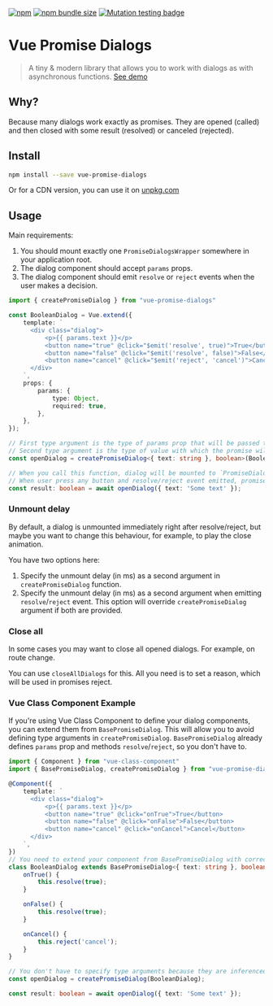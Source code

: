 [![npm](https://img.shields.io/npm/v/vue-promise-dialogs?style=for-the-badge)](https://www.npmjs.com/package/vue-promise-dialogs)
[![npm bundle size](https://img.shields.io/bundlephobia/minzip/vue-promise-dialogs?style=for-the-badge)](https://bundlephobia.com/result?p=vue-promise-dialogs)
[![Mutation testing badge](https://img.shields.io/endpoint?style=for-the-badge&url=https%3A%2F%2Fbadge-api.stryker-mutator.io%2Fgithub.com%2FDjaler%2Fvue-promise-dialogs%2Fmaster)](https://dashboard.stryker-mutator.io/reports/github.com/Djaler/vue-promise-dialogs/master)

# Vue Promise Dialogs

> A tiny & modern library that allows you to work with dialogs as with asynchronous functions. [See demo](https://codepen.io/djaler/pen/xxEMZNr?editors=1010)

## Why?

Because many dialogs work exactly as promises. 
They are opened (called) and then closed with some result (resolved) or canceled (rejected).

## Install

```sh
npm install --save vue-promise-dialogs
```

Or for a CDN version, you can use it on [unpkg.com](https://unpkg.com/vue-promise-dialogs)

## Usage

Main requirements:

1. You should mount exactly one `PromiseDialogsWrapper` somewhere in your application root.
2. The dialog component should accept `params` props.
3. The dialog component should emit `resolve` or `reject` events when the user makes a decision.

```ts
import { createPromiseDialog } from "vue-promise-dialogs"

const BooleanDialog = Vue.extend({
    template: `
      <div class="dialog">
          <p>{{ params.text }}</p>
          <button name="true" @click="$emit('resolve', true)">True</button>
          <button name="false" @click="$emit('resolve', false)">False</button>
          <button name="cancel" @click="$emit('reject', 'cancel')">Cancel</button>
      </div>
    `,
    props: {
        params: {
            type: Object,
            required: true,
        },
    },
});

// First type argument is the type of params prop that will be passed to component
// Second type argument is the type of value with which the promise will be fulfilled
const openDialog = createPromiseDialog<{ text: string }, boolean>(BooleanDialog);

// When you call this function, dialog will be mounted to `PromiseDialogsWrapper`.
// When user press any button and resolve/reject event emitted, promise will be settled and dialog will be destroyed.
const result: boolean = await openDialog({ text: 'Some text' });
```

### Unmount delay

By default, a dialog is unmounted immediately right after resolve/reject, but maybe you want to change this behaviour, for example, to play the close animation. 

You have two options here:

1. Specify the unmount delay (in ms) as a second argument in `createPromiseDialog` function.
2. Specify the unmount delay (in ms) as a second argument when emitting `resolve`/`reject` event. This option will override `createPromiseDialog` argument if both are provided.

### Close all

In some cases you may want to close all opened dialogs. For example, on route change.

You can use `closeAllDialogs` for this. All you need is to set a reason, which will be used in promises reject. 

### Vue Class Component Example

If you're using Vue Class Component to define your dialog components, you can extend them from `BasePromiseDialog`.
This will allow you to avoid defining type arguments in `createPromiseDialog`.
`BasePromiseDialog` already defines `params` prop and methods `resolve`/`reject`, so you don't have to.

```ts
import { Component } from "vue-class-component"
import { BasePromiseDialog, createPromiseDialog } from "vue-promise-dialogs"

@Component({
    template: `
      <div class="dialog">
          <p>{{ params.text }}</p>
          <button name="true" @click="onTrue">True</button>
          <button name="false" @click="onFalse">False</button>
          <button name="cancel" @click="onCancel">Cancel</button>
      </div>
    `,
})
// You need to extend your component from BasePromiseDialog with correct type arguments
class BooleanDialog extends BasePromiseDialog<{ text: string }, boolean> {
    onTrue() {
        this.resolve(true);
    }

    onFalse() {
        this.resolve(true);
    }

    onCancel() {
        this.reject('cancel');
    }
}

// You don't have to specify type arguments because they are inferenced from BooleanDialog
const openDialog = createPromiseDialog(BooleanDialog);

const result: boolean = await openDialog({ text: 'Some text' });
```
